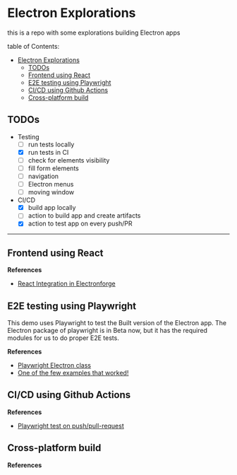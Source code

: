 # Electron Explorations

this is a repo with some explorations building Electron apps

table of Contents:

- [Electron Explorations](#electron-explorations)
  - [TODOs](#todos)
  - [Frontend using React](#frontend-using-react)
  - [E2E testing using Playwright](#e2e-testing-using-playwright)
  - [CI/CD using Github Actions](#cicd-using-github-actions)
  - [Cross-platform build](#cross-platform-build)


## TODOs

- Testing
  - [ ] run tests locally
  - [x] run tests in CI
  - [ ] check for elements visibility
  - [ ] fill form elements
  - [ ] navigation
  - [ ] Electron menus
  - [ ] moving window
- CI/CD
  - [x] build app locally
  - [ ] action to build app and create artifacts
  - [x] action to test app on every push/PR

---

## Frontend using React

**References**

- [React Integration in Electronforge](https://www.electronforge.io/guides/framework-integration/react)


## E2E testing using Playwright

This demo uses Playwright to test the Built version of the Electron app.
The Electron package of playwright is in Beta now, but it has the required modules for us to do proper E2E tests.

**References**

- [Playwright Electron class](https://playwright.dev/docs/api/class-electron)
- [One of the few examples that worked!](https://github.com/boutchersj/desktop-slinger)


## CI/CD using Github Actions

**References**

- [Playwright test on push/pull-request](https://playwright.dev/docs/ci-intro#on-pushpull_request)

## Cross-platform build

**References**


